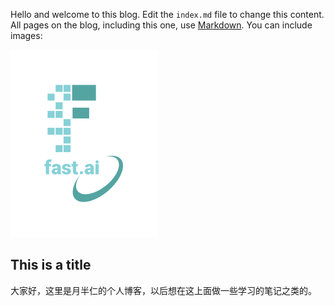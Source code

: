 Hello and welcome to this blog. Edit the `index.md` file to change this content. All pages on the blog, including this one, use [Markdown](https://guides.github.com/features/mastering-markdown/). You can include images:

![Image of fast.ai logo](images/logo.png)

## This is a title
大家好，这里是月半仁的个人博客，以后想在这上面做一些学习的笔记之类的。 
